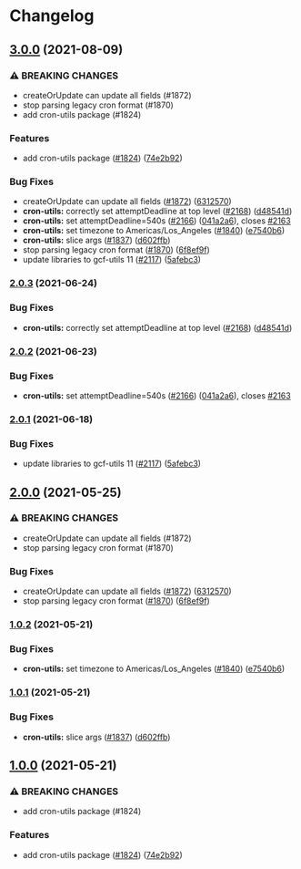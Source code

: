 # Changelog

## [3.0.0](https://www.github.com/googleapis/repo-automation-bots/compare/cron-utils-v2.0.3...cron-utils-v3.0.0) (2021-08-09)


### ⚠ BREAKING CHANGES

* createOrUpdate can update all fields (#1872)
* stop parsing legacy cron format (#1870)
* add cron-utils package (#1824)

### Features

* add cron-utils package ([#1824](https://www.github.com/googleapis/repo-automation-bots/issues/1824)) ([74e2b92](https://www.github.com/googleapis/repo-automation-bots/commit/74e2b92aa92cfb368c66566844b29680b126e444))


### Bug Fixes

* createOrUpdate can update all fields ([#1872](https://www.github.com/googleapis/repo-automation-bots/issues/1872)) ([6312570](https://www.github.com/googleapis/repo-automation-bots/commit/6312570a7a13fe8a05be6db26288548de7b09dd6))
* **cron-utils:** correctly set attemptDeadline at top level ([#2168](https://www.github.com/googleapis/repo-automation-bots/issues/2168)) ([d48541d](https://www.github.com/googleapis/repo-automation-bots/commit/d48541de989e17fbda2530712b5472a1b617d16d))
* **cron-utils:** set attemptDeadline=540s ([#2166](https://www.github.com/googleapis/repo-automation-bots/issues/2166)) ([041a2a6](https://www.github.com/googleapis/repo-automation-bots/commit/041a2a62e64fc4f4914b39efcec43ca1b9a82449)), closes [#2163](https://www.github.com/googleapis/repo-automation-bots/issues/2163)
* **cron-utils:** set timezone to Americas/Los_Angeles ([#1840](https://www.github.com/googleapis/repo-automation-bots/issues/1840)) ([e7540b6](https://www.github.com/googleapis/repo-automation-bots/commit/e7540b6539c2ea7d40a7c9e94c4c02b917066506))
* **cron-utils:** slice args ([#1837](https://www.github.com/googleapis/repo-automation-bots/issues/1837)) ([d602ffb](https://www.github.com/googleapis/repo-automation-bots/commit/d602ffbf7e2923d897297a7892920cf4c9cb816f))
* stop parsing legacy cron format ([#1870](https://www.github.com/googleapis/repo-automation-bots/issues/1870)) ([6f8ef9f](https://www.github.com/googleapis/repo-automation-bots/commit/6f8ef9fbd9b2e57ca5e54a5ea2c16e84e1f8ad11))
* update libraries to gcf-utils 11 ([#2117](https://www.github.com/googleapis/repo-automation-bots/issues/2117)) ([5afebc3](https://www.github.com/googleapis/repo-automation-bots/commit/5afebc3781cd511a5fc6cd4485c2b002fcacacb4))

### [2.0.3](https://www.github.com/googleapis/repo-automation-bots/compare/cron-utils-v2.0.2...cron-utils-v2.0.3) (2021-06-24)


### Bug Fixes

* **cron-utils:** correctly set attemptDeadline at top level ([#2168](https://www.github.com/googleapis/repo-automation-bots/issues/2168)) ([d48541d](https://www.github.com/googleapis/repo-automation-bots/commit/d48541de989e17fbda2530712b5472a1b617d16d))

### [2.0.2](https://www.github.com/googleapis/repo-automation-bots/compare/cron-utils-v2.0.1...cron-utils-v2.0.2) (2021-06-23)


### Bug Fixes

* **cron-utils:** set attemptDeadline=540s ([#2166](https://www.github.com/googleapis/repo-automation-bots/issues/2166)) ([041a2a6](https://www.github.com/googleapis/repo-automation-bots/commit/041a2a62e64fc4f4914b39efcec43ca1b9a82449)), closes [#2163](https://www.github.com/googleapis/repo-automation-bots/issues/2163)

### [2.0.1](https://www.github.com/googleapis/repo-automation-bots/compare/cron-utils-v2.0.0...cron-utils-v2.0.1) (2021-06-18)


### Bug Fixes

* update libraries to gcf-utils 11 ([#2117](https://www.github.com/googleapis/repo-automation-bots/issues/2117)) ([5afebc3](https://www.github.com/googleapis/repo-automation-bots/commit/5afebc3781cd511a5fc6cd4485c2b002fcacacb4))

## [2.0.0](https://www.github.com/googleapis/repo-automation-bots/compare/cron-utils-v1.0.2...cron-utils-v2.0.0) (2021-05-25)


### ⚠ BREAKING CHANGES

* createOrUpdate can update all fields (#1872)
* stop parsing legacy cron format (#1870)

### Bug Fixes

* createOrUpdate can update all fields ([#1872](https://www.github.com/googleapis/repo-automation-bots/issues/1872)) ([6312570](https://www.github.com/googleapis/repo-automation-bots/commit/6312570a7a13fe8a05be6db26288548de7b09dd6))
* stop parsing legacy cron format ([#1870](https://www.github.com/googleapis/repo-automation-bots/issues/1870)) ([6f8ef9f](https://www.github.com/googleapis/repo-automation-bots/commit/6f8ef9fbd9b2e57ca5e54a5ea2c16e84e1f8ad11))

### [1.0.2](https://www.github.com/googleapis/repo-automation-bots/compare/cron-utils-v1.0.1...cron-utils-v1.0.2) (2021-05-21)


### Bug Fixes

* **cron-utils:** set timezone to Americas/Los_Angeles ([#1840](https://www.github.com/googleapis/repo-automation-bots/issues/1840)) ([e7540b6](https://www.github.com/googleapis/repo-automation-bots/commit/e7540b6539c2ea7d40a7c9e94c4c02b917066506))

### [1.0.1](https://www.github.com/googleapis/repo-automation-bots/compare/cron-utils-v1.0.0...cron-utils-v1.0.1) (2021-05-21)


### Bug Fixes

* **cron-utils:** slice args ([#1837](https://www.github.com/googleapis/repo-automation-bots/issues/1837)) ([d602ffb](https://www.github.com/googleapis/repo-automation-bots/commit/d602ffbf7e2923d897297a7892920cf4c9cb816f))

## [1.0.0](https://www.github.com/googleapis/repo-automation-bots/compare/cron-utils-v0.1.0...cron-utils-v1.0.0) (2021-05-21)


### ⚠ BREAKING CHANGES

* add cron-utils package (#1824)

### Features

* add cron-utils package ([#1824](https://www.github.com/googleapis/repo-automation-bots/issues/1824)) ([74e2b92](https://www.github.com/googleapis/repo-automation-bots/commit/74e2b92aa92cfb368c66566844b29680b126e444))
